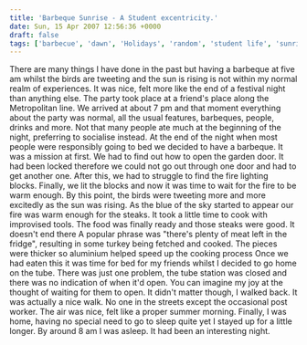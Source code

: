 ```yaml
---
title: 'Barbeque Sunrise - A Student excentricity.'
date: Sun, 15 Apr 2007 12:56:36 +0000
draft: false
tags: ['barbecue', 'dawn', 'Holidays', 'random', 'student life', 'sunrise', 'university']
---
```


There are many things I have done in the past but having a barbeque at five am whilst the birds are tweeting and the sun is rising is not within my normal realm of experiences. It was nice, felt more like the end of a festival night than anything else. The party took place at a friend's place along the Metropolitan line. We arrived at about 7 pm and that moment everything about the party was normal, all the usual features, barbeques, people, drinks and more. Not that many people ate much at the beginning of the night, preferring to socialise instead. At the end of the night when most people were responsibly going to bed we decided to have a barbeque. It was a mission at first. We had to find out how to open the garden door. It had been locked therefore we could not go out through one door and had to get another one. After this, we had to struggle to find the fire lighting blocks. Finally, we lit the blocks and now it was time to wait for the fire to be warm enough. By this point, the birds were tweeting more and more excitedly as the sun was rising. As the blue of the sky started to appear our fire was warm enough for the steaks. It took a little time to cook with improvised tools. The food was finally ready and those steaks were good. It doesn't end there A popular phrase was "there's plenty of meat left in the fridge", resulting in some turkey being fetched and cooked. The pieces were thicker so aluminium helped speed up the cooking process Once we had eaten this it was time for bed for my friends whilst I decided to go home on the tube. There was just one problem, the tube station was closed and there was no indication of when it'd open. You can imagine my joy at the thought of waiting for them to open. It didn't matter though, I walked back. It was actually a nice walk. No one in the streets except the occasional post worker. The air was nice, felt like a proper summer morning. Finally, I was home, having no special need to go to sleep quite yet I stayed up for a little longer. By around 8 am I was asleep. It had been an interesting night.